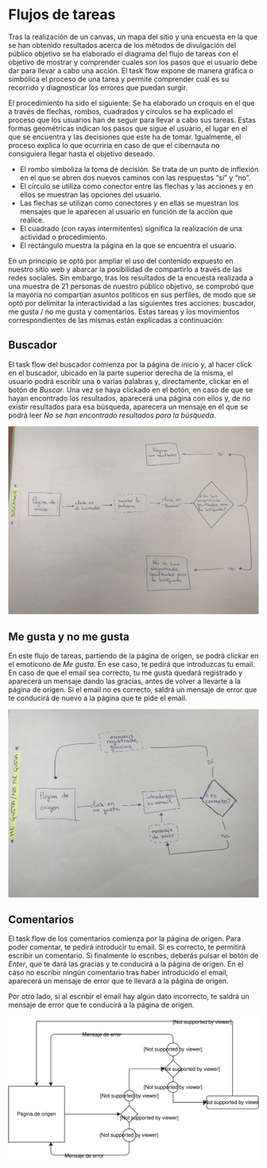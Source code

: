 # Flujos de tareas


Tras la realización de un canvas, un mapa del sitio y una encuesta en la que se han obtenido resultados acerca de los métodos de divulgación del público objetivo se ha elaborado el diagrama del flujo de tareas con el objetivo de mostrar y comprender cuales son los pasos que el usuario debe dar para llevar a cabo una acción. 
El task flow expone de manera gráfica o simbólica el proceso de una tarea y permite comprender cuál es su recorrido y diagnosticar los errores que puedan surgir. 

El procedimiento ha sido el siguiente: 
Se ha elaborado un croquis en el que a través de flechas, rombos, cuadrados y círculos se ha explicado el proceso que los usuarios han de seguir para llevar a cabo sus tareas. Estas formas geométricas indican los pasos que sigue el usuario, el lugar en el que se encuentra y las decisiones que este ha de tomar. Igualmente, el proceso explica lo que ocurriría en caso de que el cibernauta no consiguiera llegar hasta el objetivo deseado. 
-	El rombo simboliza la toma de decisión. Se trata de un punto de inflexión en el que se abren dos nuevos caminos con las respuestas “sí” y “no”.
-	El círculo se utiliza como conector entre las flechas y las acciones y en ellos se muestran las opciones del usuario. 
-	Las flechas se utilizan como conectores y en ellas se muestran los mensajes que le aparecen al usuario en función de la acción que realice. 
-	El cuadrado (con rayas intermitentes) significa la realización de una actividad o procedimiento. 
-	El rectángulo muestra la página en la que se encuentra el usuario. 

En un principio se optó por ampliar el uso del contenido expuesto en nuestro sitio web y abarcar la posibilidad de compartirlo a través de las redes sociales. Sin embargo, tras los resultados de la encuesta realizada a una muestra de 21 personas de nuestro público objetivo, se comprobó que la mayoría no compartían asuntos políticos en sus perfiles, de modo que se optó por delimitar la interactividad a las siguientes tres acciones: buscador, me gusta / no me gusta y comentarios. Estas tareas y los movimientos correspondientes de las mismas están explicadas a continuación: 

<!--
Subid vuestro diagrama de flujo de tareas en formato de imagen 
en esta misma carpeta y enlazadlo en este documento, así:

![texto alternativo o descripción de la imagen](nombre-archivo-imagen.png)
-->

##  Buscador

El task flow del buscador comienza por la página de inicio y, al hacer click en el buscador, ubicado en la parte superior derecha de la misma, el usuario podrá escribir una o varias palabras y, directamente, clickar en el botón de *Buscar*. Una vez se haya clickado en el botón, en caso de que se hayan encontrado los resultados, aparecerá una página con ellos y, de no existir resultados para esa búsqueda, aparecera un mensaje en el que se podrá leer *No se han encontrado resultados para la búsqueda*.

![Task flow del buscador](buscador.jpg)

## Me gusta y no me gusta

En este flujo de tareas, partiendo de la página de origen, se podrá clickar en el emoticono de *Me gusta*. En ese caso, te pedirá que introduzcas tu email. En caso de que el email sea correcto, tu me gusta quedará registrado y aparecerá un mensaje dando las gracias, antes de volver a llevarte a la página de origen. Si el email no es correcto, saldrá un mensaje de error que te conducirá de nuevo a la página que te pide el email.

![Task flow de me gusta/no me gusta](megustanomegusta.jpg)

## Comentarios

El task flow de los comentarios comienza por la página de origen. Para poder comentar, te pedirá introducir tu email. Si es correcto, te permitirá escribir un comentario. Si finalmente lo escribes, deberás pulsar el botón de *Enter*, que te dará las gracias y te conducirá a la página de origen. En el caso no escribir ningún comentario tras haber introducido el email, aparecerá un mensaje de error que te llevará a la página de origen.

Por otro lado, si al escribir el email hay algún dato incorrecto, te saldrá un mensaje de error que te conducirá a la página de origen.

![Task flow de comentarios](comentarios.svg)





